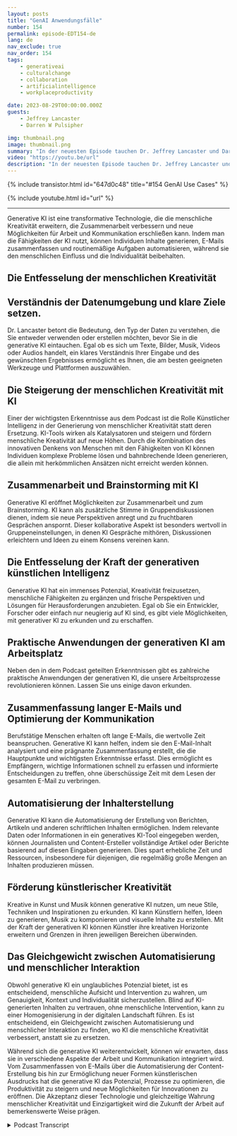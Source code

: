 ```yaml
---
layout: posts
title: "GenAI Anwendungsfälle"
number: 154
permalink: episode-EDT154-de
lang: de
nav_exclude: true
nav_order: 154
tags:
    - generativeai
    - culturalchange
    - collaboration
    - artificialintelligence
    - workplaceproductivity

date: 2023-08-29T00:00:00.000Z
guests:
    - Jeffrey Lancaster
    - Darren W Pulsipher

img: thumbnail.png
image: thumbnail.png
summary: "In der neuesten Episode tauchen Dr. Jeffrey Lancaster und Darren Pulsipher in die praktischen Anwendungsfälle der generativen Künstlichen Intelligenz ein und wie sie menschliche Kreativität in verschiedenen Bereichen entfesseln kann."
video: "https://youtu.be/url"
description: "In der neuesten Episode tauchen Dr. Jeffrey Lancaster und Darren Pulsipher in die praktischen Anwendungsfälle der generativen Künstlichen Intelligenz ein und wie sie menschliche Kreativität in verschiedenen Bereichen entfesseln kann."
---
```


<div>
{% include transistor.html id="647d0c48" title="#154 GenAI Use Cases" %}

{% include youtube.html id="url" %}
</div>

---

Generative KI ist eine transformative Technologie, die die menschliche Kreativität erweitern, die Zusammenarbeit verbessern und neue Möglichkeiten für Arbeit und Kommunikation erschließen kann. Indem man die Fähigkeiten der KI nutzt, können Individuen Inhalte generieren, E-Mails zusammenfassen und routinemäßige Aufgaben automatisieren, während sie den menschlichen Einfluss und die Individualität beibehalten.

## Die Entfesselung der menschlichen Kreativität

## Verständnis der Datenumgebung und klare Ziele setzen.

Dr. Lancaster betont die Bedeutung, den Typ der Daten zu verstehen, die Sie entweder verwenden oder erstellen möchten, bevor Sie in die generative KI eintauchen. Egal ob es sich um Texte, Bilder, Musik, Videos oder Audios handelt, ein klares Verständnis Ihrer Eingabe und des gewünschten Ergebnisses ermöglicht es Ihnen, die am besten geeigneten Werkzeuge und Plattformen auszuwählen.

## Die Steigerung der menschlichen Kreativität mit KI

Einer der wichtigsten Erkenntnisse aus dem Podcast ist die Rolle Künstlicher Intelligenz in der Generierung von menschlicher Kreativität statt deren Ersetzung. KI-Tools wirken als Katalysatoren und steigern und fördern menschliche Kreativität auf neue Höhen. Durch die Kombination des innovativen Denkens von Menschen mit den Fähigkeiten von KI können Individuen komplexe Probleme lösen und bahnbrechende Ideen generieren, die allein mit herkömmlichen Ansätzen nicht erreicht werden können.

## Zusammenarbeit und Brainstorming mit KI

Generative KI eröffnet Möglichkeiten zur Zusammenarbeit und zum Brainstorming. KI kann als zusätzliche Stimme in Gruppendiskussionen dienen, indem sie neue Perspektiven anregt und zu fruchtbaren Gesprächen anspornt. Dieser kollaborative Aspekt ist besonders wertvoll in Gruppeneinstellungen, in denen KI Gespräche mithören, Diskussionen erleichtern und Ideen zu einem Konsens vereinen kann.

## Die Entfesselung der Kraft der generativen künstlichen Intelligenz

Generative KI hat ein immenses Potenzial, Kreativität freizusetzen, menschliche Fähigkeiten zu ergänzen und frische Perspektiven und Lösungen für Herausforderungen anzubieten. Egal ob Sie ein Entwickler, Forscher oder einfach nur neugierig auf KI sind, es gibt viele Möglichkeiten, mit generativer KI zu erkunden und zu erschaffen.

## Praktische Anwendungen der generativen KI am Arbeitsplatz

Neben den in dem Podcast geteilten Erkenntnissen gibt es zahlreiche praktische Anwendungen der generativen KI, die unsere Arbeitsprozesse revolutionieren können. Lassen Sie uns einige davon erkunden.

## Zusammenfassung langer E-Mails und Optimierung der Kommunikation

Berufstätige Menschen erhalten oft lange E-Mails, die wertvolle Zeit beanspruchen. Generative KI kann helfen, indem sie den E-Mail-Inhalt analysiert und eine prägnante Zusammenfassung erstellt, die die Hauptpunkte und wichtigsten Erkenntnisse erfasst. Dies ermöglicht es Empfängern, wichtige Informationen schnell zu erfassen und informierte Entscheidungen zu treffen, ohne überschüssige Zeit mit dem Lesen der gesamten E-Mail zu verbringen.

## Automatisierung der Inhalterstellung

Generative KI kann die Automatisierung der Erstellung von Berichten, Artikeln und anderen schriftlichen Inhalten ermöglichen. Indem relevante Daten oder Informationen in ein generatives KI-Tool eingegeben werden, können Journalisten und Content-Ersteller vollständige Artikel oder Berichte basierend auf diesen Eingaben generieren. Dies spart erhebliche Zeit und Ressourcen, insbesondere für diejenigen, die regelmäßig große Mengen an Inhalten produzieren müssen.

## Förderung künstlerischer Kreativität

Kreative in Kunst und Musik können generative KI nutzen, um neue Stile, Techniken und Inspirationen zu erkunden. KI kann Künstlern helfen, Ideen zu generieren, Musik zu komponieren und visuelle Inhalte zu erstellen. Mit der Kraft der generativen KI können Künstler ihre kreativen Horizonte erweitern und Grenzen in ihren jeweiligen Bereichen überwinden.

## Das Gleichgewicht zwischen Automatisierung und menschlicher Interaktion

Obwohl generative KI ein unglaubliches Potenzial bietet, ist es entscheidend, menschliche Aufsicht und Intervention zu wahren, um Genauigkeit, Kontext und Individualität sicherzustellen. Blind auf KI-generierten Inhalten zu vertrauen, ohne menschliche Intervention, kann zu einer Homogenisierung in der digitalen Landschaft führen. Es ist entscheidend, ein Gleichgewicht zwischen Automatisierung und menschlicher Interaktion zu finden, wo KI die menschliche Kreativität verbessert, anstatt sie zu ersetzen.

Während sich die generative KI weiterentwickelt, können wir erwarten, dass sie in verschiedene Aspekte der Arbeit und Kommunikation integriert wird. Vom Zusammenfassen von E-Mails über die Automatisierung der Content-Erstellung bis hin zur Ermöglichung neuer Formen künstlerischen Ausdrucks hat die generative KI das Potenzial, Prozesse zu optimieren, die Produktivität zu steigern und neue Möglichkeiten für Innovationen zu eröffnen. Die Akzeptanz dieser Technologie und gleichzeitige Wahrung menschlicher Kreativität und Einzigartigkeit wird die Zukunft der Arbeit auf bemerkenswerte Weise prägen.



<details>
<summary> Podcast Transcript </summary>

<p></p>

</details>
